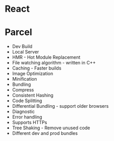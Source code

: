 # React


# Parcel
- Dev Build
- Local Server
- HMR - Hot Module Replacement
- File watching algorithm - written in C++
- Caching - Faster builds
- Image Optimization
- Minification
- Bundling
- Compress
- Consistent Hashing
- Code Splitting
- Differential Bundling - support older browsers
- Diagnostic
- Error handling
- Supports HTTPs
- Tree Shaking - Remove unused code
- Different dev and prod bundles